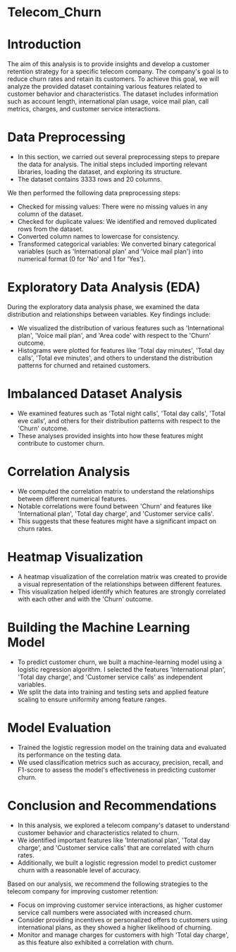 # Telecom_Churn

# Introduction

The aim of this analysis is to provide insights and develop a customer retention strategy for a specific telecom company. The company's goal is to reduce churn rates and retain its customers. To achieve this goal, we will analyze the provided dataset containing various features related to customer behavior and characteristics. The dataset includes information such as account length, international plan usage, voice mail plan, call metrics, charges, and customer service interactions.

# Data Preprocessing

* In this section, we carried out several preprocessing steps to prepare the data for analysis. The initial steps included importing relevant libraries, loading the dataset, and exploring its structure.
* The dataset contains 3333 rows and 20 columns.

We then performed the following data preprocessing steps:

* Checked for missing values: There were no missing values in any column of the dataset.
* Checked for duplicate values: We identified and removed duplicated rows from the dataset.
* Converted column names to lowercase for consistency.
* Transformed categorical variables: We converted binary categorical variables (such as 'International plan' and 'Voice mail plan') into numerical format (0 for 'No' and 1 for 'Yes').
# Exploratory Data Analysis (EDA)

During the exploratory data analysis phase, we examined the data distribution and relationships between variables. Key findings include:

* We visualized the distribution of various features such as 'International plan', 'Voice mail plan', and 'Area code' with respect to the 'Churn' outcome.
* Histograms were plotted for features like 'Total day minutes', 'Total day calls', 'Total eve minutes', and others to understand the distribution patterns for churned and retained customers.

# Imbalanced Dataset Analysis

* We examined features such as 'Total night calls', 'Total day calls', 'Total eve calls', and others for their distribution patterns with respect to the 'Churn' outcome.
* These analyses provided insights into how these features might contribute to customer churn.

# Correlation Analysis

* We computed the correlation matrix to understand the relationships between different numerical features.
*  Notable correlations were found between 'Churn' and features like 'International plan', 'Total day charge', and 'Customer service calls'.
*  This suggests that these features might have a significant impact on churn rates.

# Heatmap Visualization

* A heatmap visualization of the correlation matrix was created to provide a visual representation of the relationships between different features.
* This visualization helped identify which features are strongly correlated with each other and with the 'Churn' outcome.

# Building the Machine Learning Model

* To predict customer churn, we built a machine-learning model using a logistic regression algorithm. I selected the features 'International plan', 'Total day charge', and 'Customer service calls' as independent variables.
* We split the data into training and testing sets and applied feature scaling to ensure uniformity among feature ranges.

# Model Evaluation

 * Trained the logistic regression model on the training data and evaluated its performance on the testing data.
 * We used classification metrics such as accuracy, precision, recall, and F1-score to assess the model's effectiveness in predicting customer churn.

# Conclusion and Recommendations

* In this analysis, we explored a telecom company's dataset to understand customer behavior and characteristics related to churn.
* We identified important features like 'International plan', 'Total day charge', and 'Customer service calls' that are correlated with churn rates.
* Additionally, we built a logistic regression model to predict customer churn with a reasonable level of accuracy.

Based on our analysis, we recommend the following strategies to the telecom company for improving customer retention:

* Focus on improving customer service interactions, as higher customer service call numbers were associated with increased churn.
* Consider providing incentives or personalized offers to customers using international plans, as they showed a higher likelihood of churning.
* Monitor and manage charges for customers with high 'Total day charge', as this feature also exhibited a correlation with churn.

